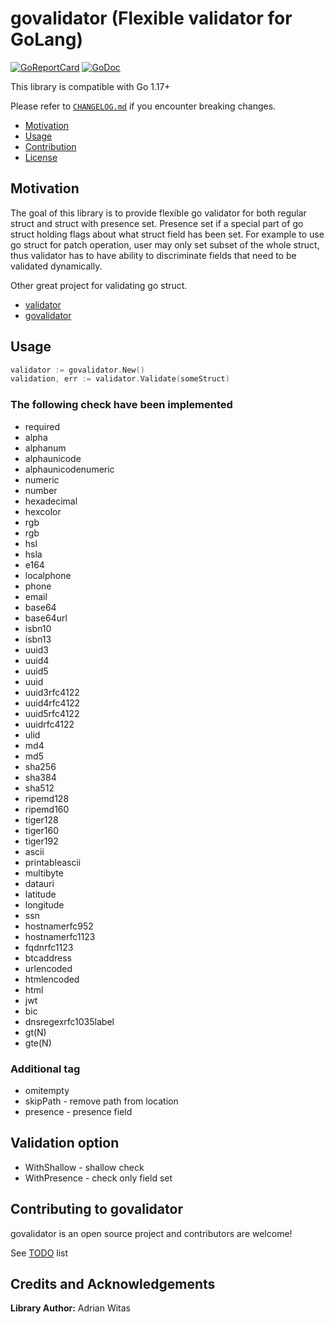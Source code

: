 # govalidator (Flexible validator for GoLang)

[![GoReportCard](https://goreportcard.com/badge/github.com/viant/godiff)](https://goreportcard.com/report/github.com/viant/godiff)
[![GoDoc](https://godoc.org/github.com/viant/godiff?status.svg)](https://godoc.org/github.com/viant/godiff)

This library is compatible with Go 1.17+

Please refer to [`CHANGELOG.md`](CHANGELOG.md) if you encounter breaking changes.

- [Motivation](#motivation)
- [Usage](#usage)
- [Contribution](#contributing-to-govalidator)
- [License](#license)

## Motivation

The goal of this library is to provide flexible go validator for both regular struct and struct with presence set.
Presence set if a special part of go struct holding flags about what struct field has been set.
For example to use go struct for patch operation, user may only set subset of the whole struct,
thus validator has to have ability to discriminate fields that need to be validated dynamically.

Other great project for validating go struct.

- [validator](https://github.com/asaskevich/govalidator)
- [govalidator](https://github.com/asaskevich/govalidator)


## Usage

```go
validator := govalidator.New()
validation, err := validator.Validate(someStruct)
```


### The following check have been implemented

- required
- alpha
- alphanum
- alphaunicode
- alphaunicodenumeric
- numeric
- number
- hexadecimal
- hexcolor
- rgb
- rgb
- hsl
- hsla
- e164
- localphone
- phone
- email
- base64
- base64url
- isbn10
- isbn13
- uuid3
- uuid4
- uuid5
- uuid
- uuid3rfc4122
- uuid4rfc4122
- uuid5rfc4122
- uuidrfc4122
- ulid
- md4
- md5
- sha256
- sha384
- sha512
- ripemd128
- ripemd160
- tiger128
- tiger160
- tiger192
- ascii
- printableascii
- multibyte
- datauri
- latitude
- longitude
- ssn
- hostnamerfc952
- hostnamerfc1123
- fqdnrfc1123
- btcaddress
- urlencoded
- htmlencoded
- html
- jwt
- bic
- dnsregexrfc1035label
- gt(N)
- gte(N)


### Additional tag
- omitempty
- skipPath - remove path from location
- presence - presence field


## Validation option 
- WithShallow  - shallow check
- WithPresence - check only field set


## Contributing to govalidator

govalidator is an open source project and contributors are welcome!

See [TODO](TODO.md) list

## Credits and Acknowledgements

**Library Author:** Adrian Witas

